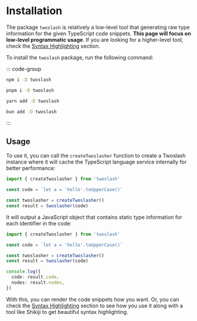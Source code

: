 # Installation

The package `twoslash` is relatively a low-level tool that generating raw type information for the given TypeScript code snippets. **This page will focus on low-level programmatic usage**. If you are looking for a higher-level tool, check the [Syntax Highlighting](/guide/highlight) section.

To install the `twoslash` package, run the following command:

::: code-group

```bash [npm]
npm i -D twoslash
```

```bash [pnpm]
pnpm i -D twoslash
```

```bash [yarn]
yarn add -D twoslash
```

```bash [bun]
bun add -D twoslash
```

:::

## Usage

To use it, you can call the `createTwoslasher` function to create a Twoslash instance where it will cache the TypeScript language service internally for better performance:

```ts twoslash
import { createTwoslasher } from 'twoslash'

const code = `let a = 'hello'.toUpperCase()`

const twoslasher = createTwoslasher()
const result = twoslasher(code)
```

It will output a JavaScript object that contains static type information for each identifier in the code:

```ts eval
import { createTwoslasher } from 'twoslash'

const code = `let a = 'hello'.toUpperCase()`

const twoslasher = createTwoslasher()
const result = twoslasher(code)

console.log({
  code: result.code,
  nodes: result.nodes,
})
```

With this, you can render the code snippets how you want. Or, you can check the [Syntax Highlighting](/guide/highlight) section to see how you use it along with a tool like Shikiji to get beautiful syntax highlighting.
